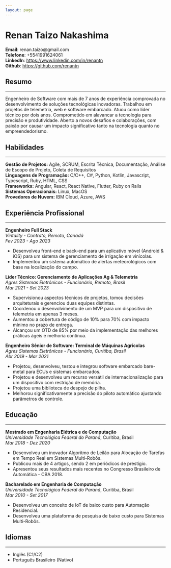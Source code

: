 ```yaml
---
layout: page
---
```

# Renan Taizo Nakashima

<div style="display: flex; flex-direction: column">
  <span><strong>Email</strong>: renan.taizo@gmail.com</span>
  <span><strong>Telefone</strong>: +5541991624061</span>
  <span><strong>LinkedIn</strong>: <a href="https://www.linkedin.com/in/renantn">https://www.linkedin.com/in/renantn</a></span>
  <span><strong>Github</strong>: <a href="https://github.com/renantn">https://github.com/renantn</a></span>
</div>

## Resumo
---
Engenheiro de Software com mais de 7 anos de experiência comprovada no desenvolvimento de soluções tecnológicas inovadoras. Trabalhou em projetos de telemetria, web e software embarcado. Atuou como líder técnico por dois anos. Comprometido em alavancar a tecnologia para precisão e produtividade. Aberto a novos desafios e colaborações, com paixão por causar um impacto significativo tanto na tecnologia quanto no empreendedorismo.

## Habilidades
---

**Gestão de Projetos:** Agile, SCRUM, Escrita Técnica, Documentação, Análise de Escopo de Projeto, Coleta de Requisitos<br/>
**Linguagens de Programação:** C/C++, C#, Python, Kotlin, Javascript, Typescript, Ruby, HTML, CSS<br/>
**Frameworks:** Angular, React, React Native, Flutter, Ruby on Rails<br/>
**Sistemas Operacionais:** Linux, MacOS <br/>
**Provedores de Nuvem:** IBM Cloud, Azure, AWS

## Experiência Profissional
---

**Engenheiro Full Stack**<br/>
*Vintality - Contrato, Remoto, Canadá*<br/>
*Fev 2023 - Ago 2023*
  - Desenvolveu front-end e back-end para um aplicativo móvel (Android & iOS) para um sistema de gerenciamento de irrigação em vinícolas.
  - Implementou um sistema automático de alertas meteorológicos com base na localização do campo.

**Líder Técnico: Gerenciamento de Aplicações Ag & Telemetria**<br/>
*Agres Sistemas Eletrônicos - Funcionário, Remoto, Brasil*<br/>
*Mar 2021 - Set 2023*
  - Supervisionou aspectos técnicos de projetos, tomou decisões arquiteturais e gerenciou duas equipes distintas.
  - Coordenou o desenvolvimento de um MVP para um dispositivo de telemetria em apenas 3 meses.
  - Aumentou a cobertura de código de 10% para 70% com impacto mínimo no prazo de entrega.
  - Alcançou um OTD de 85% por meio da implementação das melhores práticas ágeis e melhoria contínua.

**Engenheiro Sênior de Software: Terminal de Máquinas Agrícolas**<br/>
*Agres Sistemas Eletrônicos - Funcionário, Curitiba, Brasil*<br/>
*Abr 2019 - Mar 2021*

- Projetou, desenvolveu, testou e integrou software embarcado bare-metal para ECUs e sistemas embarcados.
- Projetou e desenvolveu um recurso versátil de internacionalização para um dispositivo com restrição de memória.
- Projetou uma biblioteca de despejo de pilha.
- Melhorou significativamente a precisão do piloto automático ajustando parâmetros de controle.

## Educação
---

**Mestrado em Engenharia Elétrica e de Computação**<br/>
*Universidade Tecnológica Federal do Paraná*, Curitiba, Brasil<br/>
*Mar 2018 - Dez 2020*

- Desenvolveu um inovador Algoritmo de Leilão para Alocação de Tarefas em Tempo Real em Sistemas Multi-Robôs.
- Publicou mais de 4 artigos, sendo 2 em periódicos de prestígio.
- Apresentou seus resultados mais recentes no Congresso Brasileiro de Automática - CBA 2018.

**Bacharelado em Engenharia de Computação**<br/>
*Universidade Tecnológica Federal do Paraná*, Curitiba, Brasil<br/>
*Mar 2010 - Set 2017*

- Desenvolveu um conceito de IoT de baixo custo para Automação Residencial.
- Desenvolveu uma plataforma de pesquisa de baixo custo para Sistemas Multi-Robôs.

## Idiomas
---
- Inglês (C1/C2)
- Português Brasileiro (Nativo)
